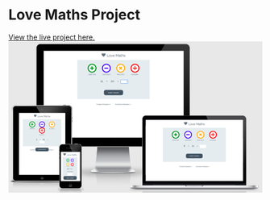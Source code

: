 # Love Maths Project

[View the live project here.](https://bruzgus1.github.io/love-maths-walkthrough/)
![how the website looks on diffrent devices](/assets/images/am_i_responsive.png)
